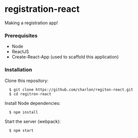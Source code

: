 # registration-react
Making a registration app!

### Prerequisites
* Node
* ReactJS
* Create-React-App (used to scaffold this application)

### Installation

Clone this repository:
```
  $ git clone https://github.com/charlon/regiton-react.git
  $ cd regitron-react
```

Install Node dependencies:
```
  $ npm install
```
Start the server (webpack):
```
  $ npm start
```
